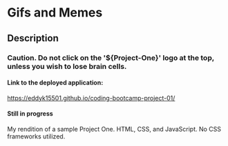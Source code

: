 # Gifs and Memes

## Description
### Caution. Do not click on the '${Project-One}' logo at the top, unless you wish to lose brain cells.

#### Link to the deployed application:
https://eddyk15501.github.io/coding-bootcamp-project-01/

#### Still in progress
My rendition of a sample Project One. HTML, CSS, and JavaScript. No CSS frameworks utilized.
